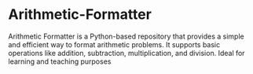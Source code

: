 # Arithmetic-Formatter
Arithmetic Formatter is a Python-based repository that provides a simple and efficient way to format arithmetic problems. It supports basic operations like addition, subtraction, multiplication, and division. Ideal for learning and teaching purposes
